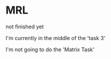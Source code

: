 # MRL
not finished yet

I'm currently in the middle of the 'task 3'

I'm not going to do the 'Matrix Task'
